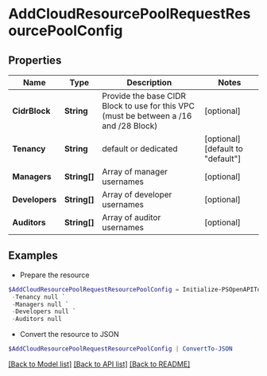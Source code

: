# AddCloudResourcePoolRequestResourcePoolConfig
## Properties

Name | Type | Description | Notes
------------ | ------------- | ------------- | -------------
**CidrBlock** | **String** | Provide the base CIDR Block to use for this VPC (must be between a /16 and /28 Block) | [optional] 
**Tenancy** | **String** | default or dedicated | [optional] [default to "default"]
**Managers** | **String[]** | Array of manager usernames | [optional] 
**Developers** | **String[]** | Array of developer usernames | [optional] 
**Auditors** | **String[]** | Array of auditor usernames | [optional] 

## Examples

- Prepare the resource
```powershell
$AddCloudResourcePoolRequestResourcePoolConfig = Initialize-PSOpenAPIToolsAddCloudResourcePoolRequestResourcePoolConfig  -CidrBlock null `
 -Tenancy null `
 -Managers null `
 -Developers null `
 -Auditors null
```

- Convert the resource to JSON
```powershell
$AddCloudResourcePoolRequestResourcePoolConfig | ConvertTo-JSON
```

[[Back to Model list]](../README.md#documentation-for-models) [[Back to API list]](../README.md#documentation-for-api-endpoints) [[Back to README]](../README.md)


